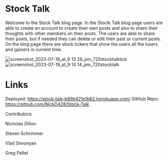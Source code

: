 # Stock Talk


Welcome to the Stock Talk blog page. In the Stoclk Talk blog page users are able to create an account to create their own posts 
and also to share their thoughts with other members on their posts. The users are able to share their posts, but if needed they can delete or edit
their past or current posts. On the blog page there are stock tickers that show the users all the losers and gainers in current time.




![screenshot_2023-07-19_at_9 13 29_pm_720stocktalktick](https://github.com/NickD428/Stock-Talk/assets/129136870/626d5433-72cc-49e9-972b-6f285a735e98)
![screenshot_2023-07-19_at_9 14 14_pm_720stocktalk](https://github.com/NickD428/Stock-Talk/assets/129136870/9fc3b003-0647-41cf-9ba2-18cb69273045)


# Links

Deployed: https://stock-talk-b89b421e1b62.herokuapp.com/
GitHub Repo: https://github.com/NickD428/Stock-Talk



Contributors:

Nicholas Dillon

Steven Schrimmer

Vlad Simonyan

Greg Pellet
